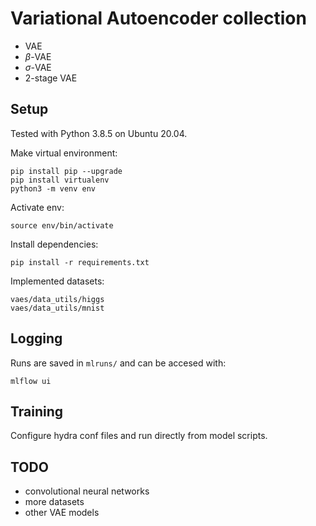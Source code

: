 # Variational Autoencoder collection
- VAE
- $\beta$-VAE
- $\sigma$-VAE
- 2-stage VAE

## Setup
Tested with Python 3.8.5 on Ubuntu 20.04.  

Make virtual environment:
```
pip install pip --upgrade
pip install virtualenv
python3 -m venv env
```
Activate env:
```
source env/bin/activate
```
Install dependencies:
```
pip install -r requirements.txt
```

Implemented datasets:
```
vaes/data_utils/higgs
vaes/data_utils/mnist
```

## Logging
Runs are saved in ```mlruns/``` and can be accesed with:
```
mlflow ui
```

## Training
Configure hydra conf files and run directly from model scripts.

## TODO
- convolutional neural networks
- more datasets
- other VAE models
